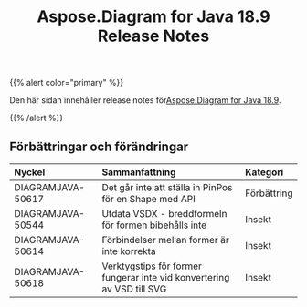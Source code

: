 ﻿---
title: Aspose.Diagram for Java 18.9 Release Notes
type: docs
weight: 40
url: /sv/java/aspose-diagram-for-java-18-9-release-notes/
---
{{% alert color="primary" %}} 

 Den här sidan innehåller release notes för[Aspose.Diagram for Java 18.9](https://docs.aspose.com/diagram/java/aspose-diagram-for-java-18-9-release-notes/).

{{% /alert %}} 
## **Förbättringar och förändringar**

|**Nyckel**|**Sammanfattning**|**Kategori**|
|:- |:- |:- |
|DIAGRAMJAVA-50617|Det går inte att ställa in PinPos för en Shape med API|Förbättring|
|DIAGRAMJAVA-50544|Utdata VSDX - breddformeln för formen bibehålls inte|Insekt|
|DIAGRAMJAVA-50614|Förbindelser mellan former är inte korrekta|Insekt|
|DIAGRAMJAVA-50618|Verktygstips för former fungerar inte vid konvertering av VSD till SVG|Insekt|

